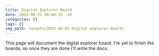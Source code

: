 ```yaml
---
title: Digital Explorer Board
date: 2023-08-31 00:00:15 -10
categories: []
tags: []
img_path: /assets/2023-09-01-digital-explorer-board/
---
```


This page will document the digital explorer board. 
I'm yet to finish the boards, so once they are done I'll write the docs.